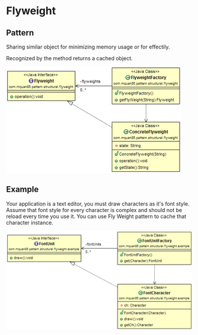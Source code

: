 # Flyweight

## Pattern
Sharing similar object for minimizing memory usage or for effectily.

Recognized by the method returns a cached object.

![](../src/main/resources/com/mquan86/pattern/structural/flyweight/FlyweightDiagram.png)

## Example
Your application is a text editor, you must draw characters as it's font style. Assume that font style for every character is complex and should not be reload every time you use it. You can use Fly Weight pattern to cache that character instance. 

![](../src/main/resources/com/mquan86/pattern/structural/flyweight/example/FlyweightDiagram.png)